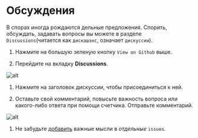 # Обсуждения

В спорах иногда рождаются дельные предложения. 
Спорить, обсуждать, задавать вопросы вы можете в разделе `Discussions`(читается как `дискашэнс`, означает `дискуссии`).

1. Нажмите на большую зеленую кнопку `View on Github` выше.

1. Перейдите на вкладку **Discussions**.

![alt](./README/discussions/panel.png)

1. Нажмите на заголовок дискуссии, чтобы присоединиться к ней.

1. Оставьте свой комментарий, повысьте важность вопроса или какого-либо ответа при помощи счетчика. Отправьте комментарий.

![alt](./README/discussions/comment.png)

1. Не забудьте [добавить](./issues_guide.md) важные мысли в _отдельные_ `issues`.